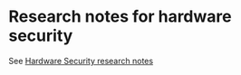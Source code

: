 # Research notes for hardware security

See [Hardware Security research notes](https://sishida-gsx.github.io/security-research.io/)



